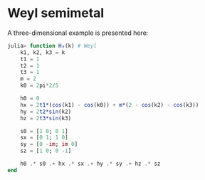 # Weyl semimetal

A three-dimensional example is presented here:

```julia
julia> function H₀(k) # Weyl
    k1, k2, k3 = k
    t1 = 1
    t2 = 1
    t3 = 1
    m = 2
    k0 = 2pi*2/5

    h0 = 0
    hx = 2t1*(cos(k1) - cos(k0)) + m*(2 - cos(k2) - cos(k3))
    hy = 2t2*sin(k2)
    hz = 2t3*sin(k3)

    s0 = [1 0; 0 1]
    sx = [0 1; 1 0]
    sy = [0 -im; im 0]
    sz = [1 0; 0 -1]

    h0 .* s0 .+ hx .* sx .+ hy .* sy .+ hz .* sz
end
```
